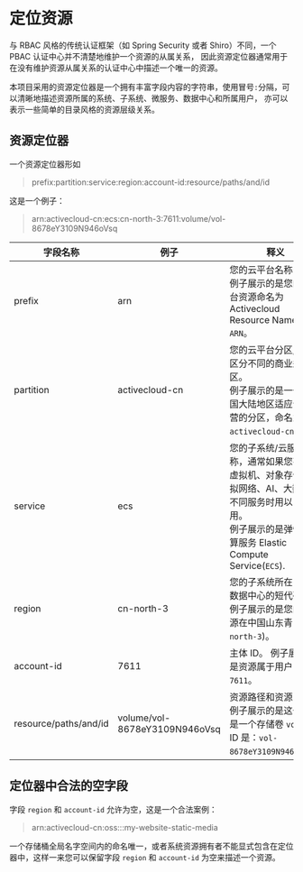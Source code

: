 # 定位资源

与 RBAC 风格的传统认证框架（如 Spring Security 或者 Shiro）不同，一个 PBAC 认证中心并不清楚地维护一个资源的从属关系，
因此资源定位器通常用于在没有维护资源从属关系的认证中心中描述一个唯一的资源。

本项目采用的资源定位器是一个拥有丰富字段内容的字符串，使用冒号`:`分隔，可以清晰地描述资源所属的系统、子系统、微服务、数据中心和所属用户，
亦可以表示一些简单的目录风格的资源层级关系。

## 资源定位器

一个资源定位器形如

> prefix:partition:service:region:account-id:resource/paths/and/id

这是一个例子：

> arn:activecloud-cn:ecs:cn-north-3:7611:volume/vol-8678eY3109N946oVsq

| 字段名称 | 例子 | 释义 |
| ---- | ---- | ---- |
| prefix | arn | 您的云平台名称 <br> 例子展示的是您的云平台资源命名为 Activecloud Resource Name `ARN`。 |
| partition | activecloud-cn | 您的云平台分区, 用来区分不同的商业运营区。<br> 例子展示的是一个在中国大陆地区适应合规运营的分区，命名为 `activecloud-cn`。|
| service | ecs | 您的子系统/云服务名称，通常如果您有诸如虚拟机、对象存储、虚拟网络、AI、大数据等不同服务时用以区分使用。<br> 例子展示的是弹性云计算服务 Elastic Compute Service(`ECS`). |
| region | cn-north-3 | 您的子系统所在区域或数据中心的短代码。<br> 例子展示的是您的云资源在中国山东青岛(`cn-north-3`)。 |
| account-id | 7611 | 主体 ID。 例子展示的是资源属于用户 `7611`。|
| resource/paths/and/id | volume/vol-8678eY3109N946oVsq | 资源路径和资源 ID。 <br> 例子展示的是这个资源是一个存储卷 `volume`, ID 是：`vol-8678eY3109N946oVsq`。|

## 定位器中合法的空字段

字段 `region` 和 `account-id` 允许为空，这是一个合法案例：

> arn:activecloud-cn:oss:::my-website-static-media

一个存储桶全局名字空间内的命名唯一，或者系统资源拥有者不能显式包含在定位器中，这样一来您可以保留字段 `region` 和 `account-id` 为空来描述一个资源。
